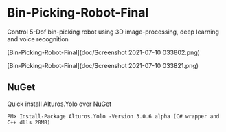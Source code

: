 # Bin-Picking-Robot-Final
Control 5-Dof bin-picking robot using 3D image-processing, deep learning and voice recognition

[Bin-Picking-Robot-Final](doc/Screenshot 2021-07-10 033802.png)

[Bin-Picking-Robot-Final](doc/Screenshot 2021-07-10 033821.png)

## NuGet
Quick install Alturos.Yolo over [NuGet](https://www.nuget.org/packages/Alturos.Yolo)
```
PM> Install-Package Alturos.Yolo -Version 3.0.6 alpha (C# wrapper and C++ dlls 28MB)
